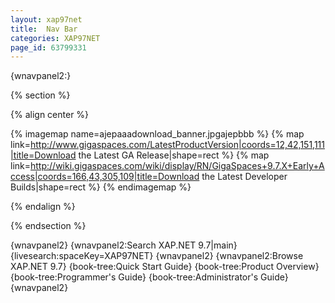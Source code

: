 ```yaml
---
layout: xap97net
title:  Nav Bar
categories: XAP97NET
page_id: 63799331
---
```


{wnavpanel2:}

{% section %}

{% align center %}

{% imagemap name=ajepaaadownload_banner.jpgajepbbb %}
{% map link=http://www.gigaspaces.com/LatestProductVersion|coords=12,42,151,111|title=Download the Latest GA Release|shape=rect %}
{% map link=http://wiki.gigaspaces.com/wiki/display/RN/GigaSpaces+9.7.X+Early+Access|coords=166,43,305,109|title=Download the Latest Developer Builds|shape=rect %}
{% endimagemap %}

{% endalign %}

{% endsection %}

{wnavpanel2}
{wnavpanel2:Search XAP.NET 9.7|main}
{livesearch:spaceKey=XAP97NET}
{wnavpanel2}
{wnavpanel2:Browse XAP.NET 9.7}
{book-tree:Quick Start Guide}
{book-tree:Product Overview}
{book-tree:Programmer's Guide}
{book-tree:Administrator's Guide}
{wnavpanel2}
